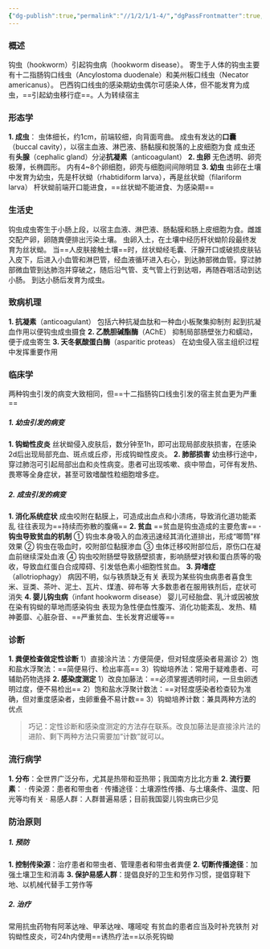 ```yaml
---
{"dg-publish":true,"permalink":"//1/2/1/1-4/","dgPassFrontmatter":true,"created":"2024-11-24T20:40:52.011+08:00","updated":"2025-02-26T00:31:13.626+08:00"}
---
```



### 概述
钩虫（hookworm）引起钩虫病（hookworm disease）。
寄生于人体的钩虫主要有十二指肠钩口线虫（Ancylostoma duodenale）和美州板口线虫（Necator americanus）。
巴西钩口线虫的感染期幼虫偶尔可感染人体，但不能发育为成虫，==引起幼虫移行症==。人为转续宿主
### 形态学
**1. 成虫**：
    虫体细长，约1cm，前端较细，向背面弯曲。
    成虫有发达的**口囊**（buccal cavity），以宿主血液、淋巴液、肠黏膜和脱落的上皮细胞为食
    成虫还有**头腺**（cephalic gland）分泌**抗凝素**（anticoagulant）
**2. 虫卵**
    无色透明、卵壳极薄，长椭圆形。
    内有4~8个卵细胞，卵壳与细胞间间隙明显
**3. 幼虫**
    虫卵在土壤中发育为幼虫，先是杆状蚴（rhabtidiform larva），再是丝状蚴（filariform larva）
    杆状蚴前端开口能进食，==丝状蚴不能进食、为感染期==
### 生活史
钩虫成虫寄生于小肠上段，以宿主血液、淋巴液、肠黏膜和肠上皮细胞为食。雌雄交配产卵，卵随粪便排出污染土壤。
虫卵入土，在土壤中经历杆状蚴阶段最终发育为丝状蚴。
当==人皮肤接触土壤==时，丝状蚴经毛囊、汗腺开口或破损皮肤钻入皮下，后进入小血管和淋巴管，经血液循环进入右心，到达肺部微血管。穿过肺部微血管到达肺泡并穿破之，随后沿气管、支气管上行到达咽，再随吞咽活动到达小肠。
到达小肠后发育为成虫。
### 致病机理
**1. 抗凝素**（anticoagulant）
    包括六种抗凝血肽和一种血小板聚集抑制剂
    起到抗凝血作用以便钩虫成虫摄食
**2. 乙酰胆碱酯酶**（AChE）
    抑制局部肠壁张力和蠕动，便于成虫寄生
**3. 天冬氨酸蛋白酶**（asparitic proteas）
    在幼虫侵入宿主组织过程中发挥重要作用
### 临床学
两种钩虫引发的病变大致相同，但==十二指肠钩口线虫引发的宿主贫血更为严重==
##### 1. 幼虫引发的病变
**1. 钩蚴性皮炎**
丝状蚴侵入皮肤后，数分钟至1h，即可出现局部皮肤损害，在感染2d后出现局部充血、斑点或丘疹，形成钩蚴性皮炎。
**2. 肺部损害**
幼虫移行途中，穿过肺泡可引起局部出血和炎性病变。患者可出现咳嗽、痰中带血，可伴有发热、畏寒等全身症状，甚至可致嗜酸性粒细胞增多症。
##### 2. 成虫引发的病变
**1. 消化系统症状**
成虫咬附在黏膜上，可造成出血点和小溃疡，导致消化道功能紊乱
往往表现为==持续而弥散的腹痛==
**2. 贫血**
==贫血是钩虫造成的主要危害==
**· 钩虫导致贫血的机制**
  ① 钩虫本身吸入的血液迅速经其消化道排出，形成“唧筒”样效果
  ② 钩虫在吸血时，咬附部位黏膜渗血
  ③ 虫体迁移咬附部位后，原伤口在凝血前继续深处血液
  ④ 钩虫咬附肠壁导致肠壁损害，影响肠壁对铁和蛋白质等的吸收，导致血红蛋白合成障碍、引发低色素小细胞性贫血。
**3. 异嗜症**（allotriophagy）
病因不明，似与铁质缺乏有关
表现为某些钩虫病患者喜食生米、豆类、茶叶、泥土、瓦片、煤渣、碎布等
大多数患者在服用铁剂后，症状可消失
**4. 婴儿钩虫病**（infant hookworm disease）
婴儿可经胎盘、乳汁或因被放在染有钩蚴的草地而感染钩虫
表现为急性便血性腹泻、消化功能紊乱、发热、精神萎靡、心脏杂音、==严重贫血、生长发育迟缓等==
### 诊断
**1. 粪便检查做定性诊断**
1）直接涂片法：方便简便，但对轻度感染者易漏诊
2）饱和盐水浮聚法：==简便易行、检出率高==
3）钩蚴培养法：常用于疑难患者、可辅助药物选择
**2. 感染度测定**
1）改良加藤法：==必须掌握透明时间，一旦虫卵透明过度，便不易检出==
2）饱和盐水浮聚计数法：==对轻度感染者检查较为准确，但对重度感染者，虫卵重叠不易计数==
3）钩蚴培养计数：兼具两种方法的优点
> 巧记：定性诊断和感染度测定的方法存在联系。改良加藤法是直接涂片法的进阶、剩下两种方法只需要加“计数”就可以。
### 流行病学
**1. 分布**：全世界广泛分布，尤其是热带和亚热带；我国南方比北方重
**2. 流行要素**：
    · 传染源：患者和带虫者
    · 传播途径：土壤源性传播、与土壤条件、温度、阳光等均有关
    · 易感人群：人群普遍易感；目前我国婴儿钩虫病已少见
### 防治原则
##### 1. 预防
**1. 控制传染源**：治疗患者和带虫者、管理患者和带虫者粪便
**2. 切断传播途径**：加强土壤卫生和消毒
**3. 保护易感人群**：提倡良好的卫生和劳作习惯，提倡穿鞋下地、以机械代替手工劳作等
##### 2. 治疗
常用抗虫药物有阿苯达唑、甲苯达唑、噻嘧啶
有贫血的患者应当及时补充铁剂
对钩蚴性皮炎，可24h内使用==诱热疗法==以杀死钩蚴